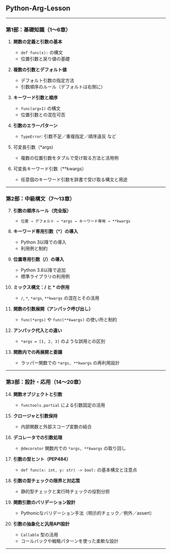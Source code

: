 ## Python-Arg-Lesson

---

### 第1部：基礎知識（1〜6章）

1. **関数の定義と引数の基本**

   * `def func(x):` の構文
   * 位置引数と戻り値の基礎

2. **複数の引数とデフォルト値**

   * デフォルト引数の指定方法
   * 引数順序のルール（デフォルトは右側に）

3. **キーワード引数と順序**

   * `func(arg=1)` の構文
   * 位置引数との混在可否

4. **引数のエラーパターン**

   * `TypeError`: 引数不足／重複指定／順序違反 など

1. 可変長引数（\*args)

   * 複数の位置引数をタプルで受け取る方法と活用例

1. 可変長キーワード引数（**kwargs）

   * 任意個のキーワード引数を辞書で受け取る構文と用途

---

### 第2部：中級構文（7〜13章）

7. **引数の順序ルール（完全版）**

   * `位置 → デフォルト → *args → キーワード専用 → **kwargs`

8. **キーワード専用引数（\*）の導入**

   * Python 3以降での導入
   * 利用例と制約

9. **位置専用引数（/）の導入**

   * Python 3.8以降で追加
   * 標準ライブラリの利用例

10. **ミックス構文：/ と \* の併用**

    * `/`, `*`, `*args`, `**kwargs` の混在とその活用

11. **関数の引数展開（アンパック呼び出し）**

    * `func(*args)` や `func(**kwargs)` の使い所と制約

12. **アンパック代入との違い**

    * `*args = [1, 2, 3]` のような誤用との区別

13. **関数内での再展開と委譲**

    * ラッパー関数での `*args, **kwargs` の再利用設計

---

### 第3部：設計・応用（14〜20章）

14. **関数オブジェクトと引数**

    * `functools.partial` による引数固定の活用

15. **クロージャと引数保持**

    * 内部関数と外部スコープ変数の結合

16. **デコレータでの引数処理**

    * `@decorator` 関数内での `*args, **kwargs` の取り回し

17. **引数の型ヒント（PEP484）**

    * `def func(x: int, y: str) -> bool:` の基本構文と注意点

18. **引数の型チェックの限界と対応策**

    * 静的型チェックと実行時チェックの役割分担

19. **関数引数のバリデーション設計**

    * Pythonicなバリデーション手法（明示的チェック／例外／assert）

20. **引数の抽象化と汎用API設計**

    * `Callable` 型の活用
    * コールバックや戦略パターンを使った柔軟な設計

---

